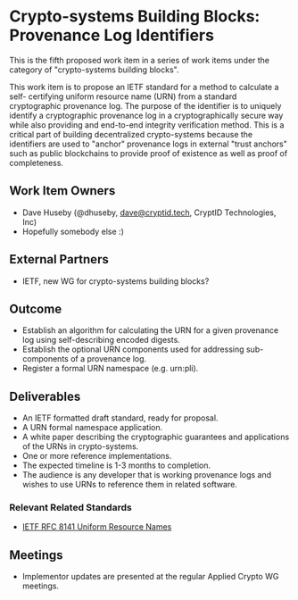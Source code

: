 # Crypto-systems Building Blocks: Provenance Log Identifiers

This is the fifth proposed work item in a series of work items under the
category of "crypto-systems building blocks".

This work item is to propose an IETF standard for a method to calculate a self-
certifying uniform resource name (URN) from a standard cryptographic provenance
log. The purpose of the identifier is to uniquely identify a cryptographic
provenance log in a cryptographically secure way while also providing
and end-to-end integrity verification method. This is a critical part of
building decentralized crypto-systems because the identifiers are used to
"anchor" provenance logs in external "trust anchors" such as public blockchains
to provide proof of existence as well as proof of completeness.

## Work Item Owners
- Dave Huseby (@dhuseby, dave@cryptid.tech, CryptID Technologies, Inc)
- Hopefully somebody else :)

## External Partners
- IETF, new WG for crypto-systems building blocks?

## Outcome
- Establish an algorithm for calculating the URN for a given provenance log
  using self-describing encoded digests.
- Establish the optional URN components used for addressing sub-components of
  a provenance log.
- Register a formal URN namespace (e.g. urn:pli).

## Deliverables
- An IETF formatted draft standard, ready for proposal.
- A URN formal namespace application.
- A white paper describing the cryptographic guarantees and applications of the
  URNs in crypto-systems.
- One or more reference implementations.
- The expected timeline is 1-3 months to completion.
- The audience is any developer that is working provenance logs and wishes to
  use URNs to reference them in related software.

### Relevant Related Standards
- [IETF RFC 8141 Uniform Resource Names][0]

## Meetings
- Implementor updates are presented at the regular Applied Crypto WG meetings.

[0]: https://datatracker.ietf.org/doc/html/rfc8141
